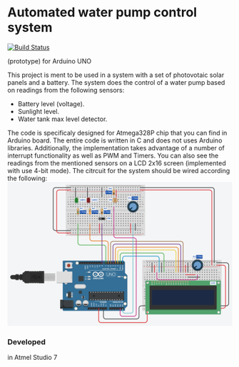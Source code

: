 # Automated water pump control system


[![Build Status](https://travis-ci.org/joemccann/dillinger.svg?branch=master)](https://travis-ci.org/joemccann/dillinger)

(prototype) for Arduino UNO

This project is ment to be used in a system with a set of photovotaic solar panels and a battery.
The system does the control of a water pump based on readings from the following sensors:
  - Battery level (voltage).
  - Sunlight level.
  - Water tank max level detector.

The code is specificaly designed for Atmega328P chip that you can find in Arduino board.
The entire code is written in C and does not uses Arduino libraries. Additionally, the implementation takes advantage of a number of interrupt functionality as well as PWM and Timers.
You can also see the readings from the mentioned sensors on a LCD 2x16 screen (implemented with use 4-bit mode).
The citrcuit for the system should be wired according the following:
![Wirinig Diagram Should be here :(](WiringDiagram.png)



### Developed
in Atmel Studio 7
